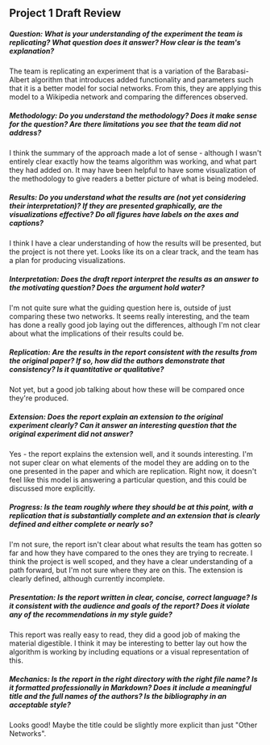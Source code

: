 ## Project 1 Draft Review

##### Question: What is your understanding of the experiment the team is replicating? What question does it answer? How clear is the team's explanation?

The team is replicating an experiment that is a variation of the Barabasi-Albert algorithm that introduces added functionality and parameters such that it is a better model for social networks. From this, they are applying this model to a Wikipedia network and comparing the differences observed.

##### Methodology: Do you understand the methodology? Does it make sense for the question? Are there limitations you see that the team did not address?

I think the summary of the approach made a lot of sense - although I wasn't entirely clear exactly how the teams algorithm was working, and what part they had added on. It may have been helpful to have some visualization of the methodology to give readers a better picture of what is being modeled.

##### Results: Do you understand what the results are (not yet considering their interpretation)? If they are presented graphically, are the visualizations effective? Do all figures have labels on the axes and captions?

I think I have a clear understanding of how the results will be presented, but the project is not there yet. Looks like its on a clear track, and the team has a plan for producing visualizations.

##### Interpretation: Does the draft report interpret the results as an answer to the motivating question? Does the argument hold water?

I'm not quite sure what the guiding question here is, outside of just comparing these two networks. It seems really interesting, and the team has done a really good job laying out the differences, although I'm not clear about what the implications of their results could be.

##### Replication: Are the results in the report consistent with the results from the original paper? If so, how did the authors demonstrate that consistency? Is it quantitative or qualitative?

Not yet, but a good job talking about how these will be compared once they're produced.

##### Extension: Does the report explain an extension to the original experiment clearly? Can it answer an interesting question that the original experiment did not answer?

Yes - the report explains the extension well, and it sounds interesting. I'm not super clear on what elements of the model they are adding on to the one presented in the paper and which are replication. Right now, it doesn't feel like this model is answering a particular question, and this could be discussed more explicitly.

##### Progress: Is the team roughly where they should be at this point, with a replication that is substantially complete and an extension that is clearly defined and either complete or nearly so?

I'm not sure, the report isn't clear about what results the team has gotten so far and how they have compared to the ones they are trying to recreate. I think the project is well scoped, and they have a clear understanding of a path forward, but I'm not sure where they are on this. The extension is clearly defined, although currently incomplete.

##### Presentation: Is the report written in clear, concise, correct language? Is it consistent with the audience and goals of the report? Does it violate any of the recommendations in my style guide?

This report was really easy to read, they did a good job of making the material digestible. I think it may be interesting to better lay out how the algorithm is working by including equations or a visual representation of this. 

##### Mechanics: Is the report in the right directory with the right file name? Is it formatted professionally in Markdown? Does it include a meaningful title and the full names of the authors? Is the bibliography in an acceptable style? 

Looks good! Maybe the title could be slightly more explicit than just "Other Networks".